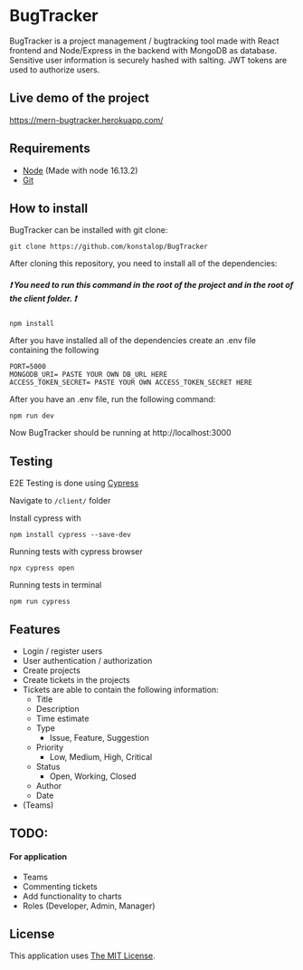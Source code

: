 # BugTracker

BugTracker is a project management / bugtracking tool made with React frontend and Node/Express in the backend with MongoDB as database. Sensitive user information is securely hashed with salting. JWT tokens are used to authorize users.

## Live demo of the project

https://mern-bugtracker.herokuapp.com/

## Requirements

- [Node](https://nodejs.org/en/) (Made with node 16.13.2)
- [Git](https://git-scm.com/)


## How to install

BugTracker can be installed with git clone:

```
git clone https://github.com/konstalop/BugTracker
```

After cloning this repository, you need to install all of the dependencies: 

##### :heavy_exclamation_mark: You need to run this command in the root of the project and in the root of the client folder. :heavy_exclamation_mark:
```
npm install
```

After you have installed all of the dependencies create an .env file containing the following

```
PORT=5000
MONGODB_URI= PASTE YOUR OWN DB_URL HERE
ACCESS_TOKEN_SECRET= PASTE YOUR OWN ACCESS_TOKEN_SECRET HERE
```

After you have an .env file, run the following command:
```
npm run dev
```

Now BugTracker should be running at http://localhost:3000

## Testing
E2E Testing is done using [Cypress](https://www.cypress.io/)

Navigate to `/client/` folder

Install cypress with
 ```
 npm install cypress --save-dev
 ```

Running tests with cypress browser
```
npx cypress open
``` 
Running tests in terminal
```
npm run cypress
```

## Features
- Login / register users
- User authentication / authorization
- Create projects
- Create tickets in the projects
- Tickets are able to contain the following information:
  - Title
  - Description
  - Time estimate
  - Type
    - Issue, Feature, Suggestion
  - Priority
    - Low, Medium, High, Critical
  - Status
    - Open, Working, Closed
  - Author
  - Date
- (Teams)
  

## TODO:

#### For application
- Teams
- Commenting tickets
- Add functionality to charts 
- Roles (Developer, Admin, Manager)


## License

This application uses [The MIT License](https://opensource.org/licenses/MIT).


 
